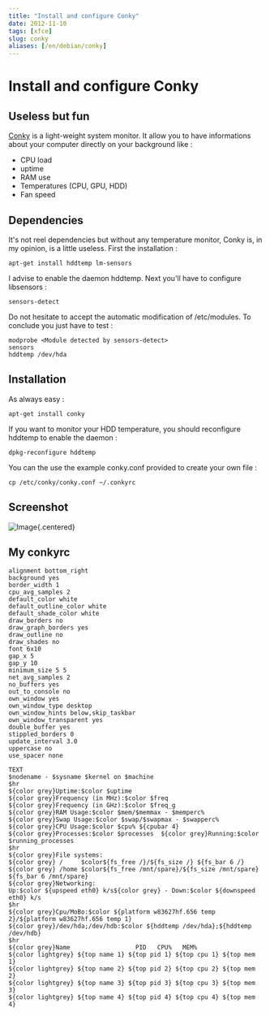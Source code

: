 ```yaml
---
title: "Install and configure Conky"
date: 2012-11-10
tags: [xfce]
slug: conky
aliases: [/en/debian/conky]
---
```

# Install and configure Conky

## Useless but fun
[Conky](http://conky.sourceforge.net/) is a light-weight system monitor. It allow you to have informations about your computer directly on your background like :

*	CPU load
*	uptime
*	RAM use
*	Temperatures (CPU, GPU, HDD)
*	Fan speed

## Dependencies

It's not reel dependencies but without any temperature monitor, Conky is, in my opinion, is a little useless.
First the installation :

```
apt-get install hddtemp lm-sensors
```

I advise to enable the daemon hddtemp. Next you'll have to configure libsensors :

```
sensors-detect
```

Do not hesitate to accept the automatic modification of /etc/modules. To conclude you just have to test :

```
modprobe <Module detected by sensors-detect>
sensors
hddtemp /dev/hda
```

## Installation

As always easy :

```
apt-get install conky
```

If you want to monitor your HDD temperature, you should reconfigure hddtemp to enable the daemon :

```
dpkg-reconfigure hddtemp
```

You can the use the example conky.conf provided to create your own file :

```
cp /etc/conky/conky.conf ~/.conkyrc
```

## Screenshot

![Image](/fr/debian/fondecranxfceconky.jpg){.centered}

## My conkyrc

```-
alignment bottom_right
background yes
border_width 1
cpu_avg_samples 2
default_color white
default_outline_color white
default_shade_color white
draw_borders no
draw_graph_borders yes
draw_outline no
draw_shades no
font 6x10
gap_x 5
gap_y 10
minimum_size 5 5
net_avg_samples 2
no_buffers yes
out_to_console no
own_window yes
own_window_type desktop
own_window_hints below,skip_taskbar
own_window_transparent yes
double_buffer yes
stippled_borders 0
update_interval 3.0
uppercase no
use_spacer none

TEXT
$nodename - $sysname $kernel on $machine
$hr
${color grey}Uptime:$color $uptime
${color grey}Frequency (in MHz):$color $freq
${color grey}Frequency (in GHz):$color $freq_g
${color grey}RAM Usage:$color $mem/$memmax - $memperc%
${color grey}Swap Usage:$color $swap/$swapmax - $swapperc%
${color grey}CPU Usage:$color $cpu% ${cpubar 4}
${color grey}Processes:$color $processes  ${color grey}Running:$color $running_processes
$hr
${color grey}File systems:
${color grey} /     $color${fs_free /}/${fs_size /} ${fs_bar 6 /}
${color grey} /home $color${fs_free /mnt/spare}/${fs_size /mnt/spare} ${fs_bar 6 /mnt/spare}
${color grey}Networking:
Up:$color ${upspeed eth0} k/s${color grey} - Down:$color ${downspeed eth0} k/s
$hr
${color grey}Cpu/MoBo:$color ${platform w83627hf.656 temp 2}/${platform w83627hf.656 temp 1}
${color grey}/dev/hda;/dev/hdb:$color ${hddtemp /dev/hda};${hddtemp /dev/hdb}
$hr
${color grey}Name                  PID   CPU%   MEM%
${color lightgrey} ${top name 1} ${top pid 1} ${top cpu 1} ${top mem 1}
${color lightgrey} ${top name 2} ${top pid 2} ${top cpu 2} ${top mem 2}
${color lightgrey} ${top name 3} ${top pid 3} ${top cpu 3} ${top mem 3}
${color lightgrey} ${top name 4} ${top pid 4} ${top cpu 4} ${top mem 4}
```


